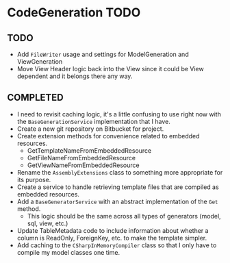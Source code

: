 ﻿# CodeGeneration TODO

## TODO

+ Add `FileWriter` usage and settings for ModelGeneration and ViewGeneration
+ Move View Header logic back into the View since it could be View dependent and it belongs there any way.

## COMPLETED

+ I need to revisit caching logic, it's a little confusing to use right now with the `BaseGenerationService` implementation that I have.
+ Create a new git repository on Bitbucket for project.
+ Create extension methods for convenience related to embedded resources.
  + GetTemplateNameFromEmbeddedResource
  +	GetFileNameFromEmbeddedResource
  + GetViewNameFromEmbeddedResource
+ Rename the `AssemblyExtensions` class to something more appropriate for its purpose.
+ Create a service to handle retrieving template files that are compiled as embedded resources.
+ Add a `BaseGeneratorService` with an abstract implementation of the `Get` method. 
  + This logic should be the same across all types of generators (model, sql, view, etc.)
+ Update TableMetadata code to include information about whether a column is ReadOnly, ForeignKey, etc. to make the template simpler.
+ Add caching to the `CSharpInMemoryCompiler` class so that I only have to compile my model classes one time.